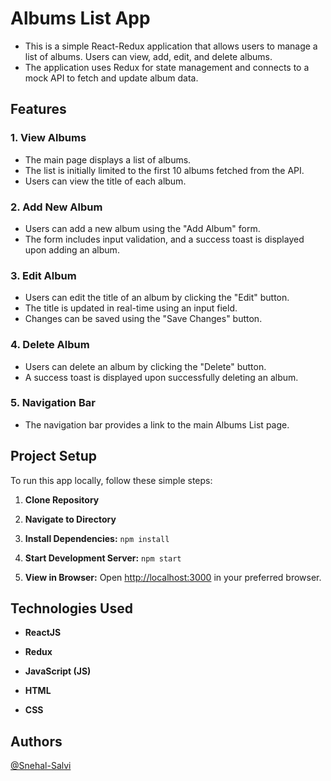 # Albums List App

- This is a simple React-Redux application that allows users to manage a list of albums. Users can view, add, edit, and delete albums. 
- The application uses Redux for state management and connects to a mock API to fetch and update album data.

## Features

### 1. View Albums

- The main page displays a list of albums.
- The list is initially limited to the first 10 albums fetched from the API.
- Users can view the title of each album.

### 2. Add New Album

- Users can add a new album using the "Add Album" form.
- The form includes input validation, and a success toast is displayed upon adding an album.

### 3. Edit Album

- Users can edit the title of an album by clicking the "Edit" button.
- The title is updated in real-time using an input field.
- Changes can be saved using the "Save Changes" button.

### 4. Delete Album

- Users can delete an album by clicking the "Delete" button.
- A success toast is displayed upon successfully deleting an album.

### 5. Navigation Bar

- The navigation bar provides a link to the main Albums List page.

## Project Setup

To run this app locally, follow these simple steps:

1. **Clone Repository**

2. **Navigate to Directory** 

3. **Install Dependencies:** `npm install`

4. **Start Development Server:** `npm start`

5. **View in Browser:** Open [http://localhost:3000](http://localhost:3000) in your preferred browser.

## Technologies Used

- **ReactJS**
- **Redux**

- **JavaScript (JS)**
- **HTML**
- **CSS**


## Authors

[@Snehal-Salvi](https://github.com/Snehal-Salvi)

